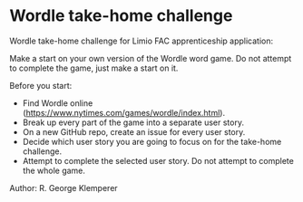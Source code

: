 # Wordle take-home challenge
Wordle take-home challenge for Limio FAC apprenticeship application:

Make a start on your own version of the Wordle word game. Do not attempt to complete the game, just make a start on it.

Before you start:

- Find Wordle online (https://www.nytimes.com/games/wordle/index.html).
- Break up every part of the game into a separate user story.
- On a new GitHub repo, create an issue for every user story.
- Decide which user story you are going to focus on for the take-home challenge.
- Attempt to complete the selected user story. Do not attempt to complete the whole game.

Author: R. George Klemperer
